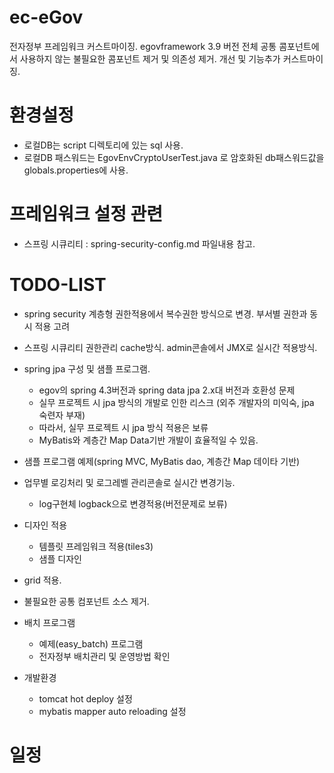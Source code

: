 # ec-eGov
전자정부 프레임워크 커스트마이징.
egovframework 3.9 버전 전체 공통 콤포넌트에서 사용하지 않는 불필요한 콤포넌트 제거 및 의존성 제거.
개선 및 기능추가 커스트마이징.

# 환경설정
  * 로컬DB는 script 디렉토리에 있는 sql 사용.
  * 로컬DB 패스워드는 EgovEnvCryptoUserTest.java 로 암호화된 db패스워드값을 globals.properties에 사용.

# 프레임워크 설정 관련
  * 스프링 시큐리티 : spring-security-config.md 파일내용 참고.
    
# TODO-LIST
  * spring security 계층형 권한적용에서 복수권한 방식으로 변경. 부서별 권한과 동시 적용 고려
  * 스프링 시큐리티 권한관리 cache방식. admin콘솔에서 JMX로 실시간 적용방식.
  
  * spring jpa 구성 및 샘플 프로그램.
    - egov의 spring 4.3버전과 spring data jpa 2.x대 버전과 호환성 문제
    - 실무 프로젝트 시 jpa 방식의 개발로 인한 리스크 (외주 개발자의 미익숙, jpa 숙련자 부재)
    - 따라서, 실무 프로젝트 시 jpa 방식 적용은 보류
    - MyBatis와 계층간 Map Data기반 개발이 효율적일 수 있음.
    
  * 샘플 프로그램 예제(spring MVC, MyBatis dao, 계층간 Map 데이타 기반)
  
  * 업무별 로깅처리 및 로그레벨 관리콘솔로 실시간 변경기능.
    - log구현체 logback으로 변경적용(버전문제로 보류)
    
  * 디자인 적용
    - 템플릿 프레임워크 적용(tiles3)
    - 샘플 디자인 
    
  * grid 적용.
  
  * 불필요한 공통 컴포넌트 소스 제거.
  
  * 배치 프로그램
    - 예제(easy_batch) 프로그램
    - 전자정부 배치관리 및 운영방법 확인
  
  * 개발환경
    - tomcat hot deploy 설정
    - mybatis mapper auto reloading 설정
  
# 일정
